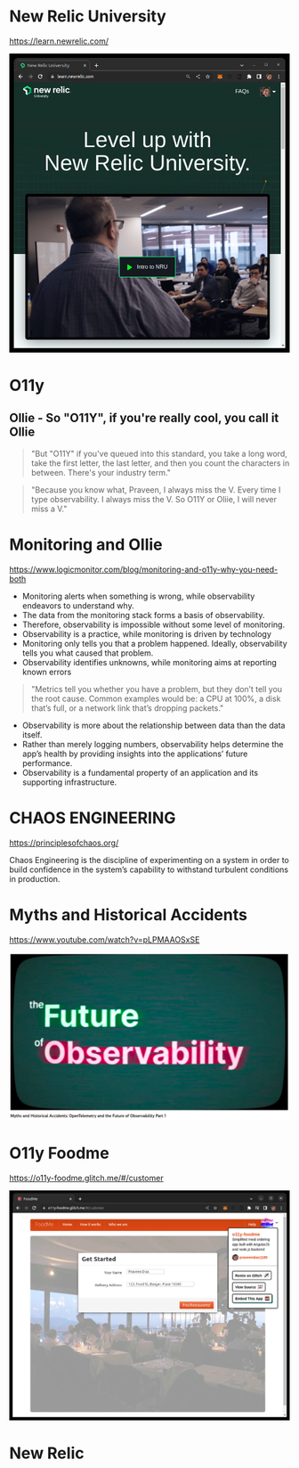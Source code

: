# New Relic University

https://learn.newrelic.com/

![](new-relic-university.png)

# O11y
## Ollie - So "O11Y", if you're really cool, you call it Ollie

> "But "O11Y" if you've queued into this standard, you take a long word, take the first letter, the last letter, and then you count the characters in between. There's your industry term."

> "Because you know what, Praveen, I always miss the V. Every time I type observability. I always miss the V. So O11Y or Oliie, I will never miss a V."

# Monitoring and Ollie

https://www.logicmonitor.com/blog/monitoring-and-o11y-why-you-need-both

- Monitoring alerts when something is wrong, while observability endeavors to understand why.
- The data from the monitoring stack forms a basis of observability.
- Therefore, observability is impossible without some level of monitoring.
- Observability is a practice, while monitoring is driven by technology
- Monitoring only tells you that a problem happened. Ideally, observability tells you what caused that problem.
- Observability identifies unknowns, while monitoring aims at reporting known errors

> "Metrics tell you whether you have a problem, but they don’t tell you the root cause. Common examples would be: a CPU at 100%, a disk that’s full, or a network link that’s dropping packets."

- Observability is more about the relationship between data than the data itself.
- Rather than merely logging numbers, observability helps determine the app’s health by providing insights into the applications’ future performance.
- Observability is a fundamental property of an application and its supporting infrastructure.

# CHAOS ENGINEERING

https://principlesofchaos.org/

Chaos Engineering is the discipline of experimenting on a system in order to build confidence in the system’s capability to withstand turbulent conditions in production.

# Myths and Historical Accidents

https://www.youtube.com/watch?v=pLPMAAOSxSE

![](ted-youtube.png)

# O11y Foodme

https://o11y-foodme.glitch.me/#/customer

![](foodme.png)

# New Relic

